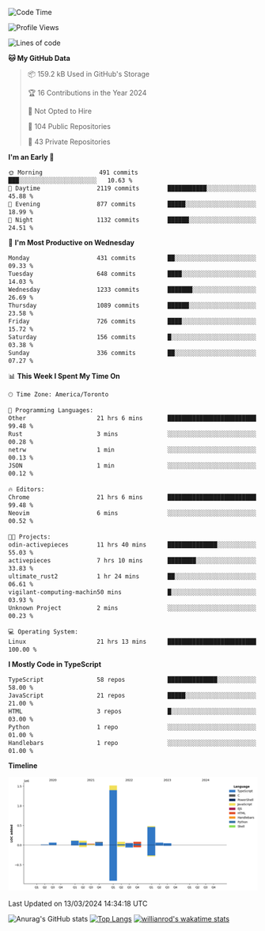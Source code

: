 <!--START_SECTION:waka-->
![Code Time](http://img.shields.io/badge/Code%20Time-1%2C298%20hrs%2013%20mins-blue)

![Profile Views](http://img.shields.io/badge/Profile%20Views-0-blue)

![Lines of code](https://img.shields.io/badge/From%20Hello%20World%20I%27ve%20Written-2.7%20million%20lines%20of%20code-blue)

**🐱 My GitHub Data** 

> 📦 159.2 kB Used in GitHub's Storage 
 > 
> 🏆 16 Contributions in the Year 2024
 > 
> 🚫 Not Opted to Hire
 > 
> 📜 104 Public Repositories 
 > 
> 🔑 43 Private Repositories 
 > 
**I'm an Early 🐤** 

```text
🌞 Morning                491 commits         ███░░░░░░░░░░░░░░░░░░░░░░   10.63 % 
🌆 Daytime                2119 commits        ███████████░░░░░░░░░░░░░░   45.88 % 
🌃 Evening                877 commits         █████░░░░░░░░░░░░░░░░░░░░   18.99 % 
🌙 Night                  1132 commits        ██████░░░░░░░░░░░░░░░░░░░   24.51 % 
```
📅 **I'm Most Productive on Wednesday** 

```text
Monday                   431 commits         ██░░░░░░░░░░░░░░░░░░░░░░░   09.33 % 
Tuesday                  648 commits         ████░░░░░░░░░░░░░░░░░░░░░   14.03 % 
Wednesday                1233 commits        ███████░░░░░░░░░░░░░░░░░░   26.69 % 
Thursday                 1089 commits        ██████░░░░░░░░░░░░░░░░░░░   23.58 % 
Friday                   726 commits         ████░░░░░░░░░░░░░░░░░░░░░   15.72 % 
Saturday                 156 commits         █░░░░░░░░░░░░░░░░░░░░░░░░   03.38 % 
Sunday                   336 commits         ██░░░░░░░░░░░░░░░░░░░░░░░   07.27 % 
```


📊 **This Week I Spent My Time On** 

```text
🕑︎ Time Zone: America/Toronto

💬 Programming Languages: 
Other                    21 hrs 6 mins       █████████████████████████   99.48 % 
Rust                     3 mins              ░░░░░░░░░░░░░░░░░░░░░░░░░   00.28 % 
netrw                    1 min               ░░░░░░░░░░░░░░░░░░░░░░░░░   00.13 % 
JSON                     1 min               ░░░░░░░░░░░░░░░░░░░░░░░░░   00.12 % 

🔥 Editors: 
Chrome                   21 hrs 6 mins       █████████████████████████   99.48 % 
Neovim                   6 mins              ░░░░░░░░░░░░░░░░░░░░░░░░░   00.52 % 

🐱‍💻 Projects: 
odin-activepieces        11 hrs 40 mins      ██████████████░░░░░░░░░░░   55.03 % 
activepieces             7 hrs 10 mins       ████████░░░░░░░░░░░░░░░░░   33.83 % 
ultimate_rust2           1 hr 24 mins        ██░░░░░░░░░░░░░░░░░░░░░░░   06.61 % 
vigilant-computing-machin50 mins             █░░░░░░░░░░░░░░░░░░░░░░░░   03.93 % 
Unknown Project          2 mins              ░░░░░░░░░░░░░░░░░░░░░░░░░   00.23 % 

💻 Operating System: 
Linux                    21 hrs 13 mins      █████████████████████████   100.00 % 
```

**I Mostly Code in TypeScript** 

```text
TypeScript               58 repos            ██████████████░░░░░░░░░░░   58.00 % 
JavaScript               21 repos            █████░░░░░░░░░░░░░░░░░░░░   21.00 % 
HTML                     3 repos             █░░░░░░░░░░░░░░░░░░░░░░░░   03.00 % 
Python                   1 repo              ░░░░░░░░░░░░░░░░░░░░░░░░░   01.00 % 
Handlebars               1 repo              ░░░░░░░░░░░░░░░░░░░░░░░░░   01.00 % 
```



**Timeline**

![Lines of Code chart](https://raw.githubusercontent.com/wise-introvert/wise-introvert/master/assets/bar_graph.png)


 Last Updated on 13/03/2024 14:34:18 UTC
<!--END_SECTION:waka-->

![Anurag's GitHub stats](https://github-readme-stats.vercel.app/api?username=wise-introvert&count_private=true&show_icons=true)
[![Top Langs](https://github-readme-stats.vercel.app/api/top-langs/?username=wise-introvert&langs_count=10)](https://github.com/anuraghazra/github-readme-stats)
[![willianrod's wakatime stats](https://github-readme-stats.vercel.app/api/wakatime?username=wiseintrovert)](https://github.com/anuraghazra/github-readme-stats)
